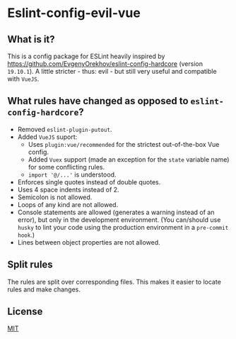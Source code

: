 # Eslint-config-evil-vue

## What is it?

This is a config package for ESLint heavily inspired by <https://github.com/EvgenyOrekhov/eslint-config-hardcore> (version `19.10.1`).
A little stricter - thus: evil - but still very useful and compatible with `VueJS`.

## What rules have changed as opposed to `eslint-config-hardcore`?

* Removed `eslint-plugin-putout`.
* Added `VueJS` suport:
    - Uses `plugin:vue/recommended` for the strictest out-of-the-box Vue config.
    - Added `Vuex` support (made an exception for the `state` variable name) for some conflicting rules.
    - `import '@/...'` is understood.
* Enforces single quotes instead of double quotes.
* Uses 4 space indents instead of 2.
* Semicolon is not allowed.
* Loops of any kind are not allowed.
* Console statements are allowed (generates a warning instead of an error), but only in the development environment. (You can/should use `husky` to lint your code using the production environment in a `pre-commit hook`.)
* Lines between object properties are not allowed.

## Split rules

The rules are split over corresponding files. This makes it easier to locate rules and make changes.

## License

[MIT](LICENSE)
